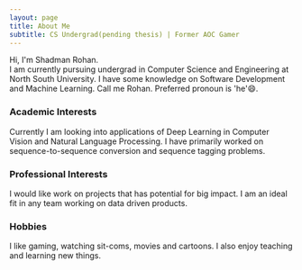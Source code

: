```yaml
---
layout: page
title: About Me
subtitle: CS Undergrad(pending thesis) | Former AOC Gamer
---
```


Hi, I'm Shadman Rohan.  
I am currently pursuing undergrad in Computer Science and Engineering at North South University. I have some knowledge on Software Development and Machine Learning. Call me Rohan. Preferred pronoun is 'he'😄.

### Academic Interests

Currently I am looking into applications of Deep Learning in Computer Vision and Natural Language Processing. I have primarily worked on sequence-to-sequence conversion and sequence tagging problems.

### Professional Interests

I would like work on projects that has potential for big impact. I am an ideal fit in any team working on data driven products.

### Hobbies

I like gaming, watching sit-coms, movies and cartoons. I also enjoy teaching and learning new things. 
